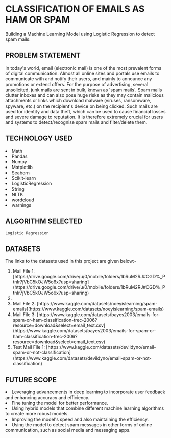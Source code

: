# CLASSIFICATION OF EMAILS AS HAM OR SPAM
Building a Machine Learning Model using Logistic Regression to detect spam mails. 

## PROBLEM STATEMENT 
In today's world, email (electronic mail) is one of the most prevalent forms of digital communication. Almost all online sites and portals use emails to communicate with and notify their users, and mainly to announce any promotions or extend offers. For the purpose of advertising, several unsolicited, junk mails are sent in bulk, known as 'spam mails'. Spam mails clutter inboxes and can also pose huge risks as they may contain malicious attachments or links which download malware (viruses, ransomware, spyware, etc.) on the recipient's device on being clicked. Such mails are used for identity and data theft, which can be used to cause financial losses and severe damage to reputation. It is therefore extremely crucial for users and systems to detect/recognise spam mails and filter/delete them. 

## TECHNOLOGY USED 
<li>Math</li>
<li>Pandas</li>
<li>Numpy</li>
<li>Matplotlib</li>
<li>Seaborn</li>
<li>Scikit-learn</li>
<li>LogisticRegression</li>
<li>String</li>
<li>NLTK</li>
<li>wordcloud</li>
<li>warnings</li>

## ALGORITHM SELECTED 
```
Logistic Regression
```

## DATASETS 
The links to the datasets used in this project are given below:- 
<ol>
<li>Mail File 1: [https://drive.google.com/drive/u/0/mobile/folders/1bRuM2RJ#CGD%_PtnIr7jVbC5kOJW5o6x?usp=sharing](https://drive.google.com/drive/u/0/mobile/folders/1bRuM2RJ#CGD%_PtnIr7jVbC5kOJW5o6x?usp=sharing) 
<li>
<li>Mail File 2: [https://www.kaggle.com/datasets/noeyislearning/spam-emails](https://www.kaggle.com/datasets/noeyislearning/spam-emails) </li>
<li>Mail File 3: [https://www.kaggle.com/datasets/bayes2003/emails-for-spam-or-ham-classification-trec-2006?resource=download&select=email_text.csv](https://www.kaggle.com/datasets/bayes2003/emails-for-spam-or-ham-classification-trec-2006?resource=download&select=email_text.csv) </li>
<li>Test Mail File 1: [https://www.kaggle.com/datasets/devildyno/email-spam-or-not-classification](https://www.kaggle.com/datasets/devildyno/email-spam-or-not-classification) </li>
</ol>

## FUTURE SCOPE 
<li>Leveraging advancements in deep learning to incorporate user feedback and enhancing accuracy and efficiency.</li>
<li>Fine tuning the model for better performance.</li>
<li>Using hybrid models that combine different machine learning algorithms to create more robust models.</li>
<li>Improving the model's speed and also maintaining the efficiency.</li>
<li>Using the model to detect spam messages in other forms of online communication, such as social media and messaging apps.</li>

